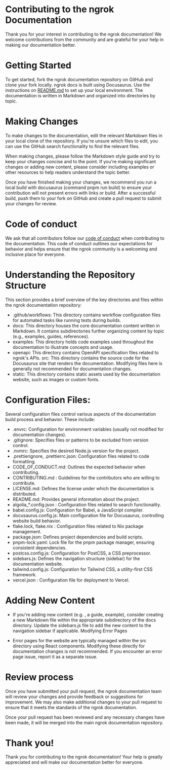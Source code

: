 # Contributing to the ngrok Documentation

Thank you for your interest in contributing to the ngrok documentation! We welcome contributions from the community and are grateful for your help in making our documentation better.

# Getting Started

To get started, fork the ngrok documentation repository on GitHub and clone your fork locally. ngrok docs is built using Docusaurus. Use the instructions on [README.md](https://github.com/ngrok/ngrok-docs/blob/main/README.md) to set up your local environment. The documentation is written in Markdown and organized into directories by topic.

# Making Changes

To make changes to the documentation, edit the relevant Markdown files in your local clone of the repository. If you're unsure which files to edit, you can use the GitHub search functionality to find the relevant files.

When making changes, please follow the Markdown style guide and try to keep your changes concise and to the point. If you're making significant changes or adding new content, please consider including examples or other resources to help readers understand the topic better.

Once you have finished making your changes, we recommend you run a local build with docusaurus (command pnpm run build) to ensure your contribution will not present errors with links or build. After a successful build, push them to your fork on GitHub and create a pull request to submit your changes for review.

# Code of conduct
We ask that all contributors follow our [code of conduct](https://github.com/ngrok/ngrok-docs/blob/main/CODE_OF_CONDUCT.md) when contributing to the documentation. This code of conduct outlines our expectations for behavior and helps ensure that the ngrok community is a welcoming and inclusive place for everyone.

# Understanding the Repository Structure

This section provides a brief overview of the key directories and files within the ngrok documentation repository:

* .github/workflows: This directory contains workflow configuration files for automated tasks like running tests during builds.
* docs: This directory houses the core documentation content written in Markdown. It contains subdirectories further organizing content by topic (e.g., examples, guides, references).
* examples: This directory holds code examples used throughout the documentation to illustrate concepts and usage.
* openapi: This directory contains OpenAPI specification files related to ngrok's APIs.
src: This directory contains the source code for the Docusaurus site that renders the documentation. Modifying files here is generally not recommended for documentation changes.
* static: This directory contains static assets used by the documentation website, such as images or custom fonts.

# Configuration Files:

Several configuration files control various aspects of the documentation build process and behavior. These include:

* .envrc: Configuration for environment variables (usually not modified for documentation changes).
* .gitignore: Specifies files or patterns to be excluded from version control.
* .nvmrc: Specifies the desired Node.js version for the project.
* .prettierignore, .prettierrc.json: Configuration files related to code formatting.
* CODE_OF_CONDUCT.md: Outlines the expected behavior when contributing.
* CONTRIBUTING.md : Guidelines for the contributors who are willing to contribute.
* LICENSE.md: Defines the license under which the documentation is distributed.
* README.md: Provides general information about the project.
* algolia_*.config.json : Configuration files related to search functionality.
* babel.config.js: Configuration for Babel, a JavaScript compiler.
* docusaurus.config.js: Main configuration file for Docusaurus, controlling website build behavior.
* flake.lock, flake.nix : Configuration files related to Nix package management.
* package.json: Defines project dependencies and build scripts.
* pnpm-lock.yaml: Lock file for the pnpm package manager, ensuring consistent dependencies.
* postcss.config.js: Configuration for PostCSS, a CSS preprocessor.
* sidebars.js: Defines the navigation structure (sidebar) for the documentation website.
* tailwind.config.js: Configuration for Tailwind CSS, a utility-first CSS framework.
* vercel.json : Configuration file for deployment to Vercel.

# Adding New Content

* If you're adding new content (e.g. , a guide, example), consider creating a new Markdown file within the appropriate subdirectory of the docs directory.
Update the sidebars.js file to add the new content to the navigation sidebar if applicable.
Modifying Error Pages

* Error pages for the website are typically managed within the src directory using React components. Modifying these directly for documentation changes is not recommended. If you encounter an error page issue, report it as a separate issue.

# Review process
Once you have submitted your pull request, the ngrok documentation team will review your changes and provide feedback or suggestions for improvement. We may also make additional changes to your pull request to ensure that it meets the standards of the ngrok documentation.

Once your pull request has been reviewed and any necessary changes have been made, it will be merged into the main ngrok documentation repository.

# Thank you!
Thank you for contributing to the ngrok documentation! Your help is greatly appreciated and will make our documentation better for everyone.